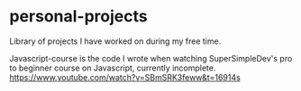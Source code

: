 # personal-projects
Library of projects I have worked on during my free time.

Javascript-course is the code I wrote when watching SuperSimpleDev's
pro to beginner course on Javascript, currently incomplete. 
https://www.youtube.com/watch?v=SBmSRK3feww&t=16914s

